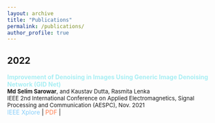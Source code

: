 ```yaml
---
layout: archive
title: "Publications"
permalink: /publications/
author_profile: true
---
```




<h2 class="year">2022</h2>

 <span style="font-size:14px"><a href="https://ieeexplore.ieee.org/document/9708513" style="color: #A7EEF3; text-decoration:none;" target="\_blank"><strong>Improvement of Denoising in Images Using Generic Image Denoising Network (GID Net)</strong> </a></span><br>
            <span style="font-size:13px"><strong>Md Selim Sarowar</strong><span style="font-weight:normal">, and Kaustav Dutta, Rasmita Lenka</span></span><br>
     <span style="font-weight:normal;font-size:13px">IEEE 2nd International Conference on Applied Electromagnetics, Signal Processing and Communication (AESPC), Nov. 2021</span><br>
 <span style="font-weight:normal;font-size:14px"><i class="fa fa-file" style="color:LightSkyBlue"></i> <a href="https://ieeexplore.ieee.org/document/9708513" style="color: LightSkyBlue; text-decoration:none;" target="\_blank">IEEE Xplore</a> | <i class="fas fa-file-pdf" style="color:Coral"></i> <a href="https://ieeexplore.ieee.org/stamp/stamp.jsp?tp=&arnumber=9813381" style="color: Coral; text-decoration:none;" target="\_blank">PDF</a> |
